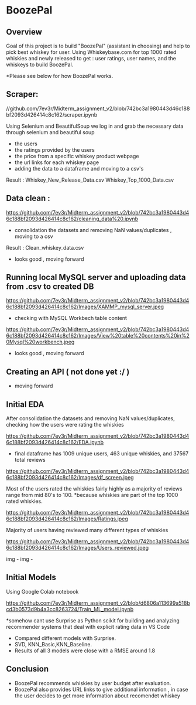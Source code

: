 # BoozePal

## Overview

Goal of this project is to build "BoozePal" (assistant in choosing) and help to pick best whiskey for user. 
Using Whiskeybase.com for top 1000 rated whiskies and newly released to get : user ratings, user names, and the whiskeys to build BoozePal.

*Please see below for how BoozePal works.

## Scraper:

//github.com/7ev3r/Midterm_assignment_v2/blob/742bc3a1980443d46c188bf2093d426414c8c162/scraper.ipynb

Using Selenium and BeautifulSoup we log in and grab the necessary data through selenium and beautiful soup
- the users
- the ratings provided by the users
- the price from a specific whiskey product webpage
- the url links for each whiskey page
- adding the data to a dataframe and moving to a csv's

Result :
Whiskey_New_Release_Data.csv
Whiskey_Top_1000_Data.csv

## Data clean :

https://github.com/7ev3r/Midterm_assignment_v2/blob/742bc3a1980443d46c188bf2093d426414c8c162/cleaning_data%20.ipynb

- consolidation the datasets and removing NaN values/duplicates , moving to a csv

Result :
Clean_whiskey_data.csv

- looks good , moving forward

## Running local MySQL server and uploading data from .csv to created DB

https://github.com/7ev3r/Midterm_assignment_v2/blob/742bc3a1980443d46c188bf2093d426414c8c162/Images/XAMMP_mysql_server.jpeg

- checking with MySQL Workbech table content

https://github.com/7ev3r/Midterm_assignment_v2/blob/742bc3a1980443d46c188bf2093d426414c8c162/Images/View%20table%20contents%20in%20Mysql%20workbench.jpeg

- looks good , moving forward

## Creating an API ( not done yet :/ )

- moving forward

## Initial EDA

After consolidation the datasets and removing NaN values/duplicates, checking how the users were rating the whiskies

https://github.com/7ev3r/Midterm_assignment_v2/blob/742bc3a1980443d46c188bf2093d426414c8c162/EDA.ipynb

- final dataframe has 1009 unique users, 463 unique whiskies, and 37567 total reviews

https://github.com/7ev3r/Midterm_assignment_v2/blob/742bc3a1980443d46c188bf2093d426414c8c162/Images/df_screen.jpeg

Most of the users rated the whiskies fairly highly as a majority of reviews range from mid 80's to 100. 
*because whiskies are part of the top 1000 rated whiskies.

https://github.com/7ev3r/Midterm_assignment_v2/blob/742bc3a1980443d46c188bf2093d426414c8c162/Images/Ratings.jpeg

Majority of users having reviewed many different types of whiskies

https://github.com/7ev3r/Midterm_assignment_v2/blob/742bc3a1980443d46c188bf2093d426414c8c162/Images/Users_reviewed.jpeg

img -
img -

## Initial Models

Using Google Colab notebook

https://github.com/7ev3r/Midterm_assignment_v2/blob/d6806a113699a518bcd3b0573d9b4a3cc8263724/Train_ML_model.ipynb

*somehow cant use Surprise as Python scikit for building and analyzing recommender systems that deal with explicit rating data in VS Code

- Compared different models with Surprise. 
- SVD, KNN_Basic,KNN_Baseline. 
- Results of all 3 models were close with a RMSE around 1.8 

## Conclusion

- BoozePal recommends whiskies by user budget after evaluation.
- BoozePal also provides URL links to give additional information , in case the user decides to get more information about recomendet whiskey 
